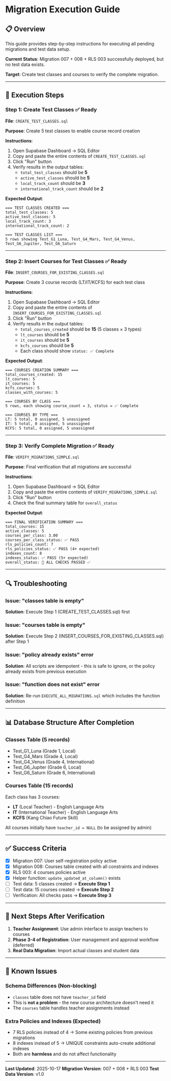 # Migration Execution Guide

## 📋 Overview

This guide provides step-by-step instructions for executing all pending migrations and test data setup.

**Current Status**: Migration 007 + 008 + RLS 003 successfully deployed, but no test data exists.

**Target**: Create test classes and courses to verify the complete migration.

---

## 🎯 Execution Steps

### Step 1: Create Test Classes ✅ Ready

**File**: `CREATE_TEST_CLASSES.sql`

**Purpose**: Create 5 test classes to enable course record creation

**Instructions**:
1. Open Supabase Dashboard → SQL Editor
2. Copy and paste the entire contents of `CREATE_TEST_CLASSES.sql`
3. Click "Run" button
4. Verify results in the output tables:
   - `total_test_classes` should be **5**
   - `active_test_classes` should be **5**
   - `local_track_count` should be **3**
   - `international_track_count` should be **2**

**Expected Output**:
```
=== TEST CLASSES CREATED ===
total_test_classes: 5
active_test_classes: 5
local_track_count: 3
international_track_count: 2

=== TEST CLASSES LIST ===
5 rows showing Test_G1_Luna, Test_G4_Mars, Test_G4_Venus, Test_G6_Jupiter, Test_G6_Saturn
```

---

### Step 2: Insert Courses for Test Classes ✅ Ready

**File**: `INSERT_COURSES_FOR_EXISTING_CLASSES.sql`

**Purpose**: Create 3 course records (LT/IT/KCFS) for each test class

**Instructions**:
1. Open Supabase Dashboard → SQL Editor
2. Copy and paste the entire contents of `INSERT_COURSES_FOR_EXISTING_CLASSES.sql`
3. Click "Run" button
4. Verify results in the output tables:
   - `total_courses_created` should be **15** (5 classes × 3 types)
   - `lt_courses` should be **5**
   - `it_courses` should be **5**
   - `kcfs_courses` should be **5**
   - Each class should show `status: ✅ Complete`

**Expected Output**:
```
=== COURSES CREATION SUMMARY ===
total_courses_created: 15
lt_courses: 5
it_courses: 5
kcfs_courses: 5
classes_with_courses: 5

=== COURSES BY CLASS ===
5 rows, each showing course_count = 3, status = ✅ Complete

=== COURSES BY TYPE ===
LT: 5 total, 0 assigned, 5 unassigned
IT: 5 total, 0 assigned, 5 unassigned
KCFS: 5 total, 0 assigned, 5 unassigned
```

---

### Step 3: Verify Complete Migration ✅ Ready

**File**: `VERIFY_MIGRATIONS_SIMPLE.sql`

**Purpose**: Final verification that all migrations are successful

**Instructions**:
1. Open Supabase Dashboard → SQL Editor
2. Copy and paste the entire contents of `VERIFY_MIGRATIONS_SIMPLE.sql`
3. Click "Run" button
4. Check the final summary table for `overall_status`

**Expected Output**:
```
=== FINAL VERIFICATION SUMMARY ===
total_courses: 15
active_classes: 5
courses_per_class: 3.00
courses_per_class_status: ✅ PASS
rls_policies_count: 7
rls_policies_status: ✅ PASS (4+ expected)
indexes_count: 8
indexes_status: ✅ PASS (5+ expected)
overall_status: 🎉 ALL CHECKS PASSED ✅
```

---

## 🔍 Troubleshooting

### Issue: "classes table is empty"
**Solution**: Execute Step 1 (CREATE_TEST_CLASSES.sql) first

### Issue: "courses table is empty"
**Solution**: Execute Step 2 (INSERT_COURSES_FOR_EXISTING_CLASSES.sql) after Step 1

### Issue: "policy already exists" error
**Solution**: All scripts are idempotent - this is safe to ignore, or the policy already exists from previous execution

### Issue: "function does not exist" error
**Solution**: Re-run `EXECUTE_ALL_MIGRATIONS.sql` which includes the function definition

---

## 📊 Database Structure After Completion

### Classes Table (5 records)
- Test_G1_Luna (Grade 1, Local)
- Test_G4_Mars (Grade 4, Local)
- Test_G4_Venus (Grade 4, International)
- Test_G6_Jupiter (Grade 6, Local)
- Test_G6_Saturn (Grade 6, International)

### Courses Table (15 records)
Each class has 3 courses:
- **LT** (Local Teacher) - English Language Arts
- **IT** (International Teacher) - English Language Arts
- **KCFS** (Kang Chiao Future Skill)

All courses initially have `teacher_id = NULL` (to be assigned by admin)

---

## ✅ Success Criteria

- [x] Migration 007: User self-registration policy active
- [x] Migration 008: Courses table created with all constraints and indexes
- [x] RLS 003: 4 courses policies active
- [x] Helper function: `update_updated_at_column()` exists
- [ ] Test data: 5 classes created → **Execute Step 1**
- [ ] Test data: 15 courses created → **Execute Step 2**
- [ ] Verification: All checks pass → **Execute Step 3**

---

## 📝 Next Steps After Verification

1. **Teacher Assignment**: Use admin interface to assign teachers to courses
2. **Phase 3-4 of Registration**: User management and approval workflow (deferred)
3. **Real Data Migration**: Import actual classes and student data

---

## 🐛 Known Issues

### Schema Differences (Non-blocking)
- `classes` table does not have `teacher_id` field
- This is **not a problem** - the new course architecture doesn't need it
- The `courses` table handles teacher assignments instead

### Extra Policies and Indexes (Expected)
- 7 RLS policies instead of 4 → Some existing policies from previous migrations
- 8 indexes instead of 5 → UNIQUE constraints auto-create additional indexes
- Both are **harmless** and do not affect functionality

---

**Last Updated**: 2025-10-17
**Migration Version**: 007 + 008 + RLS 003
**Test Data Version**: v1.0
